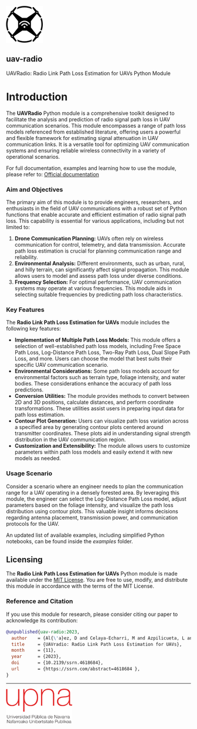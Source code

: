 <img src="assets/logo.png" width="100">

## uav-radio
UAVRadio: Radio Link Path Loss Estimation for UAVs Python Module

# Introduction
The **UAVRadio** Python module is a comprehensive toolkit designed to facilitate the analysis and prediction of radio signal path loss in UAV communication scenarios. This module encompasses a range of path loss models referenced from established literature, offering users a powerful and flexible framework for estimating signal attenuation in UAV communication links. It is a versatile tool for optimizing UAV communication systems and ensuring reliable wireless connectivity in a variety of operational scenarios.

For full documentation, examples and learning how to use the module, please refer to: <a href="http://51.91.59.240/uav-radio/">Official documentation</a>

### Aim and Objectives
The primary aim of this module is to provide engineers, researchers, and enthusiasts in the field of UAV communications with a robust set of Python functions that enable accurate and efficient estimation of radio signal path loss. This capability is essential for various applications, including but not limited to:

1. **Drone Communication Planning:** UAVs often rely on wireless communication for control, telemetry, and data transmission. Accurate path loss estimation is crucial for planning communication range and reliability.
2. **Environmental Analysis:** Different environments, such as urban, rural, and hilly terrain, can significantly affect signal propagation. This module allows users to model and assess path loss under diverse conditions.
3. **Frequency Selection:** For optimal performance, UAV communication systems may operate at various frequencies. This module aids in selecting suitable frequencies by predicting path loss characteristics.

### Key Features
The **Radio Link Path Loss Estimation for UAVs** module includes the following key features:

- **Implementation of Multiple Path Loss Models:** This module offers a selection of well-established path loss models, including Free Space Path Loss, Log-Distance Path Loss, Two-Ray Path Loss, Dual Slope Path Loss, and more. Users can choose the model that best suits their specific UAV communication scenario.
- **Environmental Considerations:** Some path loss models account for environmental factors such as terrain type, foliage intensity, and water bodies. These considerations enhance the accuracy of path loss predictions.
- **Conversion Utilities:** The module provides methods to convert between 2D and 3D positions, calculate distances, and perform coordinate transformations. These utilities assist users in preparing input data for path loss estimation.
- **Contour Plot Generation:** Users can visualize path loss variation across a specified area by generating contour plots centered around transmitter coordinates. These plots aid in understanding signal strength distribution in the UAV communication region.
- **Customization and Extensibility:** The module allows users to customize parameters within path loss models and easily extend it with new models as needed.

### Usage Scenario
Consider a scenario where an engineer needs to plan the communication range for a UAV operating in a densely forested area. By leveraging this module, the engineer can select the Log-Distance Path Loss model, adjust parameters based on the foliage intensity, and visualize the path loss distribution using contour plots. This valuable insight informs decisions regarding antenna placement, transmission power, and communication protocols for the UAV.

An updated list of available examples, including simplified Python notebooks, can be found inside the *examples* folder.

## Licensing
The **Radio Link Path Loss Estimation for UAVs** Python module is made available under the [MIT License](https://opensource.org/licenses/MIT). You are free to use, modify, and distribute this module in accordance with the terms of the MIT License.

### Reference and Citation
If you use this module for research, please consider citing our paper to acknowledge its contribution:

```bibtex
@unpublished{uav-radio:2023,
  author    = {Al{\'a}ez, D and Celaya-Echarri, M and Azpilicueta, L and Villadangos, J},
  title     = {UAVradio: Radio Link Path Loss Estimation for UAVs},
  month     = {11},
  year      = {2023},
  doi       = {10.2139/ssrn.4618684},
  url       = {https://ssrn.com/abstract=4618684 },
}
```

---

<img src="assets/images/Logotipo_UPNA.png" width="180">

